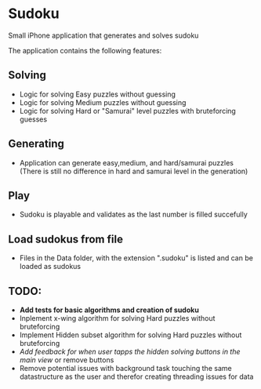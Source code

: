# Sudoku
Small iPhone application that generates and solves sudoku

The application contains the following features:
## Solving
* Logic for solving Easy puzzles without guessing
* Logic for solving Medium puzzles without guessing
* Logic for solving Hard or "Samurai" level puzzles with bruteforcing guesses
## Generating
* Application can generate easy,medium, and hard/samurai puzzles
(There is still no difference in hard and samurai level in the generation)
## Play
* Sudoku is playable and validates as the last number is filled succefully
## Load sudokus from file
* Files in the Data folder, with the extension ".sudoku" is listed and can be loaded as sudokus


## TODO:
* **Add tests for basic algorithms and creation of sudoku**
* Inplement x-wing algorithm for solving Hard puzzles without bruteforcing
* Implement Hidden subset algorithm for solving Hard puzzles without bruteforcing
* *Add feedback for when user tapps the hidden solving buttons in the main view* or remove buttons
* Remove potential issues with background task touching the same datastructure as the user and therefor creating threading issues for data




